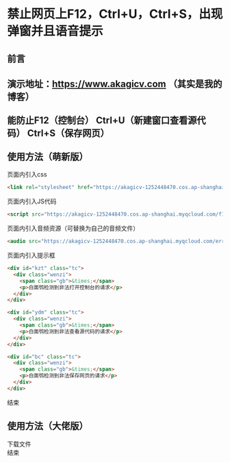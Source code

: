 禁止网页上F12，Ctrl+U，Ctrl+S，出现弹窗并且语音提示
====  
前言
-------  
演示地址：https://www.akagicv.com （其实是我的博客） <br>  
能防止F12（控制台） Ctrl+U（新建窗口查看源代码） Ctrl+S（保存网页） <br>  
使用方法（萌新版）
------- 
页面内引入css <br>
```html
<link rel="stylesheet" href="https://akagicv-1252448470.cos.ap-shanghai.myqcloud.com/add.css" type="text/css" />
```
页面内引入JS代码
```html
<script src="https://akagicv-1252448470.cos.ap-shanghai.myqcloud.com/f12.js"></script>
```
页面内引入音频资源（可替换为自己的音频文件）<br>
```html
<audio src="https://akagicv-1252448470.cos.ap-shanghai.myqcloud.com/error.wav" style="display:none" preload="auto" id="audio"></audio>
```
页面内引入提示框<br>
```html
<div id="kzt" class="tc">
  <div class="wenzi">
    <span class="gb">&times;</span>
    <p>白面鸮检测到非法打开控制台的请求</p>
  </div> 
</div>

<div id="ydm" class="tc">
  <div class="wenzi">
    <span class="gb">&times;</span>
    <p>白面鸮检测到非法查看源代码的请求</p>
  </div>
</div>

<div id="bc" class="tc">
  <div class="wenzi">
    <span class="gb">&times;</span>
    <p>白面鸮检测到非法保存网页的请求</p>
  </div>
</div>
```
结束 <br>

使用方法（大佬版）
------- 
下载文件 <br>
结束
